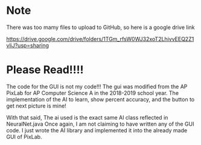# Note

There was too mamy files to upload to GitHub, so here is a google drive link

https://drive.google.com/drive/folders/1TGm_rfsW0WJ32xoT2LhivvEEQ2Z1vliJ?usp=sharing

# Please Read!!!!

  The code for the GUI is not my code!!! The gui was modified from the AP PixLab for AP Computer Science A in the 2018-2019 school year.
  The implementation of the AI to learn, show percent accuracy, and the button to get next picture is mine!
  
  With that said, The ai used is the exact same AI class reflected in NeuralNet.java
  Once again, I am not claiming to have written any of the GUI code. I just wrote the AI library and implemented it into the already made GUI of PixLab. 
